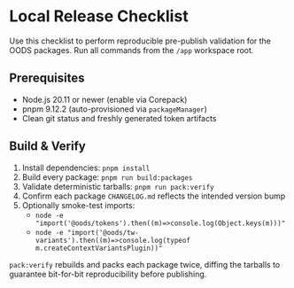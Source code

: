 # Local Release Checklist

Use this checklist to perform reproducible pre-publish validation for the OODS packages. Run all commands from the `/app` workspace root.

## Prerequisites
- Node.js 20.11 or newer (enable via Corepack)
- pnpm 9.12.2 (auto-provisioned via `packageManager`)
- Clean git status and freshly generated token artifacts

## Build & Verify
1. Install dependencies: `pnpm install`
2. Build every package: `pnpm run build:packages`
3. Validate deterministic tarballs: `pnpm run pack:verify`
4. Confirm each package `CHANGELOG.md` reflects the intended version bump
5. Optionally smoke-test imports:
   - `node -e "import('@oods/tokens').then((m)=>console.log(Object.keys(m)))"`
   - `node -e "import('@oods/tw-variants').then((m)=>console.log(typeof m.createContextVariantsPlugin))"`

`pack:verify` rebuilds and packs each package twice, diffing the tarballs to guarantee bit-for-bit reproducibility before publishing.
